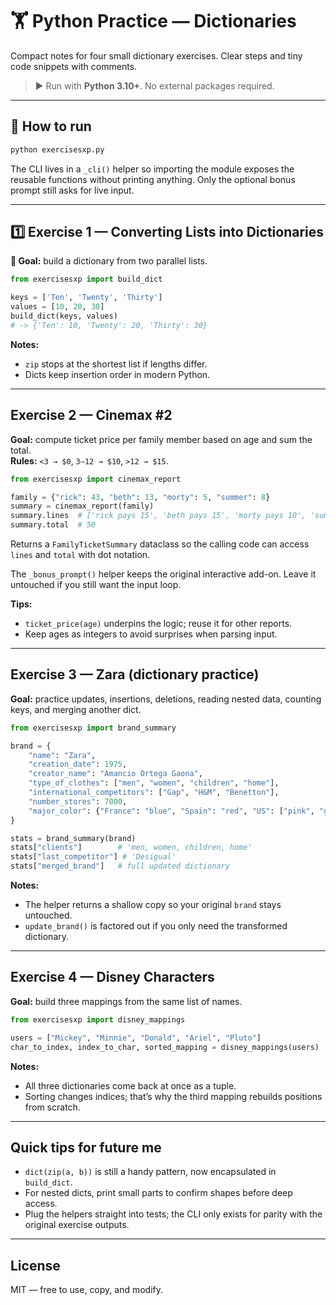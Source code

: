 # 🏋️ Python Practice — Dictionaries

Compact notes for four small dictionary exercises. Clear steps and tiny code snippets with comments.

> ▶️ Run with **Python 3.10+**. No external packages required.

---

## 🚀 How to run

```bash
python exercisesxp.py
```
The CLI lives in a `_cli()` helper so importing the module exposes the reusable functions without printing anything. Only the optional bonus prompt still asks for live input.

---

## 1️⃣ Exercise 1 — Converting Lists into Dictionaries

**🎯 Goal:** build a dictionary from two parallel lists.

```python
from exercisesxp import build_dict

keys = ['Ten', 'Twenty', 'Thirty']
values = [10, 20, 30]
build_dict(keys, values)
# -> {'Ten': 10, 'Twenty': 20, 'Thirty': 30}
```

**Notes:**
- `zip` stops at the shortest list if lengths differ.
- Dicts keep insertion order in modern Python.

---

## Exercise 2 — Cinemax #2

**Goal:** compute ticket price per family member based on age and sum the total.  
**Rules:** `<3 → $0`, `3–12 → $10`, `>12 → $15`.

```python
from exercisesxp import cinemax_report

family = {"rick": 43, "beth": 13, "morty": 5, "summer": 8}
summary = cinemax_report(family)
summary.lines  # ['rick pays 15', 'beth pays 15', 'morty pays 10', 'summer pays 10']
summary.total  # 50
```
Returns a `FamilyTicketSummary` dataclass so the calling code can access `lines` and `total` with dot notation.

The `_bonus_prompt()` helper keeps the original interactive add-on. Leave it untouched if you still want the input loop.

**Tips:**
- `ticket_price(age)` underpins the logic; reuse it for other reports.
- Keep ages as integers to avoid surprises when parsing input.

---

## Exercise 3 — Zara (dictionary practice)

**Goal:** practice updates, insertions, deletions, reading nested data, counting keys, and merging another dict.

```python
from exercisesxp import brand_summary

brand = {
    "name": "Zara",
    "creation_date": 1975,
    "creator_name": "Amancio Ortega Gaona",
    "type_of_clothes": ["men", "women", "children", "home"],
    "international_competitors": ["Gap", "H&M", "Benetton"],
    "number_stores": 7000,
    "major_color": {"France": "blue", "Spain": "red", "US": ["pink", "green"]},
}

stats = brand_summary(brand)
stats["clients"]        # 'men, women, children, home'
stats["last_competitor"] # 'Desigual'
stats["merged_brand"]   # full updated dictionary
```

**Notes:**
- The helper returns a shallow copy so your original `brand` stays untouched.
- `update_brand()` is factored out if you only need the transformed dictionary.

---

## Exercise 4 — Disney Characters

**Goal:** build three mappings from the same list of names.

```python
from exercisesxp import disney_mappings

users = ["Mickey", "Minnie", "Donald", "Ariel", "Pluto"]
char_to_index, index_to_char, sorted_mapping = disney_mappings(users)
```

**Notes:**
- All three dictionaries come back at once as a tuple.
- Sorting changes indices; that’s why the third mapping rebuilds positions from scratch.

---

## Quick tips for future me
- `dict(zip(a, b))` is still a handy pattern, now encapsulated in `build_dict`.
- For nested dicts, print small parts to confirm shapes before deep access.
- Plug the helpers straight into tests; the CLI only exists for parity with the original exercise outputs.

---

## License
MIT — free to use, copy, and modify.
